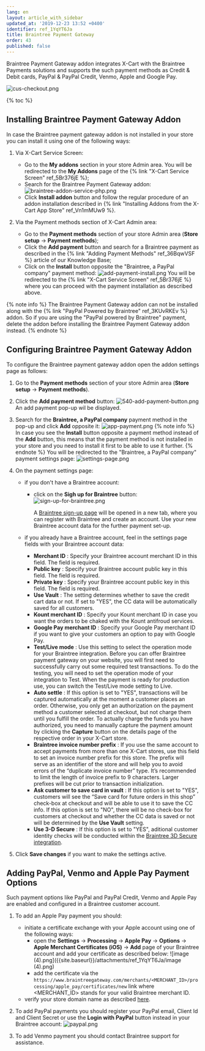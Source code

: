 ```yaml
---
lang: en
layout: article_with_sidebar
updated_at: '2019-12-23 13:52 +0400'
identifier: ref_1YqYT6Ja
title: Braintree Payment Gateway
order: 43
published: false
---
```

Braintree Payment Gateway addon integrates X-Cart with the Braintree Payments solutions and supports the such payment methods as Credit & Debit cards, PayPal & PayPal Credit, Venmo, Apple  and Google Pay.

![cus-checkout.png]({{site.baseurl}}/attachments/ref_1YqYT6Ja/cus-checkout.png)

{% toc %}

## Installing Braintree Payment Gateway Addon

In case the Braintree payment gateway addon is not installed in your store you can install it using one of the following ways:

1. Via X-Cart Service Screen:
   
   * Go to the **My addons** section in your store Admin area. You will be redirected to the **My Addons** page of the {% link "X-Cart Service Screen" ref_5Br376jE %};
   * Search for the Braintree Payment Gateway addon: 
     ![braintree-addon-service-php.png]({{site.baseurl}}/attachments/ref_1YqYT6Ja/braintree-addon-service-php.png)
   * Click **Install addon** button and follow the regular procedure of an addon installation described in {% link "Installing Addons from the X-Cart App Store" ref_Vn1mMUw9 %}.

2. Via the Payment methods section of X-Cart Admin area:
   
   * Go to the **Payment methods** section of your store Admin area (**Store setup** -> **Payment methods**);
   * Click the **Add payment** button and search for a Braintree payment as described in the {% link "Adding Payment Methods" ref_36BqwVSF %} article of our Knowledge Base;
   * Click on the **Install** button opposite the "Braintree, a PayPal company" payment method: 
     ![add-payment-install.png]({{site.baseurl}}/attachments/ref_1YqYT6Ja/add-payment-install.png)
     You will be redirected to the {% link "X-Cart Service Screen" ref_5Br376jE %} where you can proceed with the payment installation as described above.

{% note info %}
The Braintree Payment Gateway addon can not be installed along with the {% link "PayPal Powered by Braintree" ref_3KUvRKEv %} addon. So if you are using the "PayPal powered by Braintree" payment, delete the addon before installing the Braintree Payment Gateway addon instead.
{% endnote %}

## Configuring Braintree Payment Gateway Addon

To configure the Braintree payment gateway addon open the addon settings page as follows:

1. Go to the **Payment methods** section of your store Admin area (**Store setup** -> **Payment methods**).
2. Click the **Add payment method** button:
   ![540-add-payment-button.png]({{site.baseurl}}/attachments/ref_1YqYT6Ja/540-add-payment-button.png)
   An add payment pop-up wil be displayed.
3. Search for the **Braintree, a PayPal company** payment method in the pop-up and click **Add** opposite it:
   ![app-payment.png]({{site.baseurl}}/attachments/ref_1YqYT6Ja/app-payment.png)
   {% note info %}
   In case you see the **Install** button opposite a payment method instead of the **Add** button, this means that the payment method is not installed in your store and you need to install it first to be able to use it further.
   {% endnote %}
   You will be redirected to the "Braintree, a PayPal company" payment settings page:
   ![settings-page.png]({{site.baseurl}}/attachments/ref_1YqYT6Ja/settings-page.png)
4. On the payment settings page:
   * if you don't have a Braintree account:
     * click on the **Sigh up for Braintree** button: 
       ![sign-up-for-braintree.png]({{site.baseurl}}/attachments/ref_1YqYT6Ja/sign-up-for-braintree.png)
       
       A [Braintree sign-up page](https://signups.braintreepayments.com/ "Braintree Payment Gateway") will be opened in a new tab, where you can register with Braintree and create an account. Use your new Braintree account data for the further payment set-up.
     
   * if you already have a Braintree account, feel in the settings page fields with your Braintree account data:
     * **Merchant ID** : Specify your Braintree account merchant ID in this field. The field is required.
     * **Public key** : Specify your Braintree account public key in this field. The field is required.
     * **Private key** : Specify your Braintree account public key in this field. The field is required.
     * **Use Vault** : The setting determines whether to save the credit cart data or not. If set to "YES", the CC data will be automatically saved for all customers. 
     * **Kount merchant ID** : Specify your Kount merchant ID in case you want the orders to be chaked with the Kount antifroud services.
     * **Google Pay merchant ID** : Specify your Google Pay merchant ID if you want to give your customers an option to pay with Google Pay.
     * **Test/Live mode** : Use this setting to select the operation mode for your Braintree integration. Before you can offer Braintree payment gateway on your website, you will first need to successfully carry out some required test transactions. To do the testing, you will need to set the operation mode of your integration to Test. When the payment is ready for production use, you can switch the Test/Live mode setting to Live.
     * **Auto settle** :  If this option is set to "YES", transactions will be captured automatically at the moment a customer places an order. Otherwise, you only get an authorization on the payment method a customer selected at checkout, but not charge them until you fulfill the order. To actually charge the funds you have authorized, you need to manually capture the payment amount by clicking the **Capture** button on the details page of the respective order in your X-Cart store.
     * **Braintree invoice number prefix** : If you use the same account to accept payments from more than one X-Cart stores, use this field to set an invoice number prefix for this store. The prefix will serve as an identifier of the store and will help you to avoid errors of the “duplicate invoice number” type. It’s recommended to limit the length of invoice prefix to 9 characters. Larger prefixes will be cut prior to transaction initialization.
     * **Ask customer to save card in vault** : If this option is set to "YES", customers will see the “Save card for future orders in this shop” check-box at checkout and will be able to use it to save the CC info. If this option is set to "NO", there will be no check-box for customers at checkout and whether the CC data is saved or not will be determined by the **Use Vault** setting. 
     * **Use 3-D Secure** : If this option is set to "YES", aditional customer identity checks will be conducted within the [Braintree 3D Secure integration](https://developers.braintreepayments.com/guides/3d-secure/overview "Braintree Payment Gateway").

5. Click **Save changes** if you want to make the settings active.

## Adding PayPal, Venmo and Apple Pay Payment Options

Such payment options like PayPal and PayPal Credit, Venmo and Apple Pay are enabled and configured in a Braintree customer account. 

1. To add an Apple Pay payment you should:
   * initiate a certificate exchange with your Apple account using one of the following ways:
     * open the **Settings** -> **Processing** -> **Apple Pay** -> **Options** -> **Apple Merchant Certificates (iOS)** -> **Add** page of your Braintree account and add your certificate as described below:
       ![image (4).png]({{site.baseurl}}/attachments/ref_1YqYT6Ja/image (4).png)
     * add the certificate via the `https://www.braintreegateway.com/merchants/<MERCHANT_ID>/processing/apple_pay/certificates/new` link where <MERCHANT_ID> stands for your valid Braintree merchant ID.
   * verify your store domain name as described [here](https://developers.braintreepayments.com/guides/apple-pay/configuration/javascript/v3#production-environment "Braintree Payment Gateway").
   
2. To add PayPal payments you should register your PayPal email, Client Id and Client Secret or use the **Login with PayPal** button instead in your Braintree account:
   ![paypal.png]({{site.baseurl}}/attachments/ref_1YqYT6Ja/paypal.png)
 
3. To add Venmo payment you should contact Braintree support for assistance. 
 
